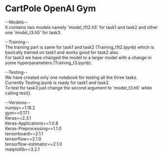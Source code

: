 # CartPole OpenAI Gym

--Models--<br>
It contains two models namely 'model_t1t2.h5' for task1 and task2 and other one 'model_t3.h5' for task3.<br>

--Training--<br>
The training part is same for task1 and task2 (Training_t1t2.ipynb) which is basically trained on task1 and works good for task2 also.<br>
For task3 we have changed the model to a larger model with a change in some hyperparameters (Training_t3.ipynb).<br>

--Testing--<br>
We have created only one notebook for testing all the three tasks.<br>
Currently Testing.ipynb is ready for task1 and task2.<br>
To test for task3 just change the second argument to 'model_t3.h5' while calling test(). <br>

--Versions--<br>
numpy==1.18.2<br>
gym==0.17.1<br>
Keras==2.3.1<br>
Keras-Applications==1.0.8<br>
Keras-Preprocessing==1.1.0<br>
tensorboard==2.1.1<br>
tensorflow==2.1.0<br>
tensorflow-estimator==2.1.0<br>
matplotlib==3.2.1<br>

